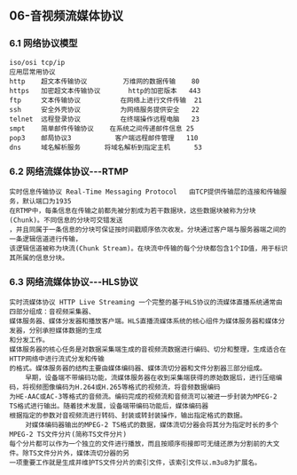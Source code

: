 ## 06-音视频流媒体协议

### 6.1 网络协议模型

    iso/osi tcp/ip
    应用层常用协议
    http    超文本传输协议         万维网的数据传输    80
    https   加密超文本传输协议       http的加密版本   443
    ftp     文本传输协议          在网络上进行文件传输  21
    ssh     安全外壳协议          为网络服务提供安全   22
    telnet  远程登录协议          在终端操作远程电脑   23
    smpt    简单邮件传输协议    在系统之间传递邮件信息 25
    pop3    邮局协议3           客户端远程邮件管理   110
    dns     域名解析服务      将域名解析到指定主机      53

### 6.2 网络流媒体协议---RTMP

    实时信息传输协议 Real-Time Messaging Protocol   由TCP提供传输层的连接和传输服务，默认端口为1935
    在RTMP中，每条信息在传输之前都先被分割成为若干数据块，这些数据块被称为分块(Chunk)。不同信息的分块可交错发送
    ，并且同属于一条信息的分块可保证按时间戳顺序依次收发。分块通过客户端与服务器端之间的一条逻辑信道进行传输，
    该逻辑信道被称为块流(Chunk Stream)。在块流中传输的每个分块都包含1个ID值，用于标识其所属的信息分块。

### 6.3 网络流媒体协议---HLS协议

    实时流媒体协议 HTTP Live Streaming 一个完整的基于HLS协议的流媒体直播系统通常由四部分组成：音视频采集器、
    媒体服务器、媒体分发器和播放客户端。HLS直播流媒体系统的核心组件为媒体服务器和媒体分发器，分别承担媒体数据的生成
    和分发工作。
    媒体服务器的核心任务是对数据采集端生成的音视频流数据进行编码、切分和整理，生成适合在HTTP网络中进行流式分发和传输
    的格式。媒体服务器的结构主要由媒体编码器、媒体流切分器和文件分割器三部分组成。
        早期，设备端不带编码功能，流媒体服务器在收到采集端获得的原始数据后，进行压缩编码，将视频图像编码为H.264或H.265等格式的视频流，将音频数据编码
    为HE-AAC或AC-3等格式的音频流。编码完成的视频流和音频流可以被进一步封装为MPEG-2 TS格式进行输出。随着技术发展，设备端带编码功能后，媒体编码器
    根据指定的参数对音视频流进行转码、封装或转封装操作，输出指定格式的数据。
        对媒体编码器输出的MPEG-2 TS格式的数据，媒体流切分器会将其分为指定时长的多个MPEG-2 TS文件分片(简称TS文件分片)
    每个分片都可以作为一个独立的文件进行播放，而且按顺序衔接即可无缝还原为分割前的大文件。除TS文件分片外，媒体流切分器的另
    一项重要工作就是生成并维护TS文件分片的索引文件，该索引文件以.m3u8为扩展名。
    